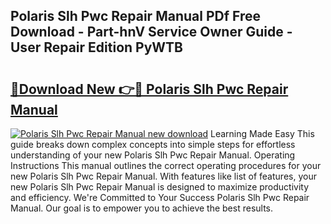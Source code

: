 ## Polaris Slh Pwc Repair Manual PDf Free Download - Part-hnV Service Owner Guide - User Repair Edition PyWTB

# <h2><a href="http://bc63780.oget.top/?id=Polaris+Slh+Pwc+Repair+Manual">🔗Download New 👉🔴 Polaris Slh Pwc Repair Manual</a></h2>

[![Polaris Slh Pwc Repair Manual new download](https://i.imgur.com/5g1atiW.png)](http://bc63780.oget.top/?id=Polaris+Slh+Pwc+Repair+Manual)
Learning Made Easy This guide breaks down complex concepts into simple steps for effortless understanding of your new Polaris Slh Pwc Repair Manual. Operating Instructions This manual outlines the correct operating procedures for your new Polaris Slh Pwc Repair Manual. With features like list of features, your new Polaris Slh Pwc Repair Manual is designed to maximize productivity and efficiency. We're Committed to Your Success Polaris Slh Pwc Repair Manual. Our goal is to empower you to achieve the best results.
